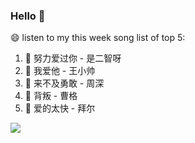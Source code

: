 

### Hello 👋

😄 listen to my this week song list of top 5:

1. 🎵 努力爱过你 - 是二智呀
2. 🎵 我爱他 - 王小帅
3. 🎵 来不及勇敢 - 周深
4. 🎵 背叛 - 曹格
5. 🎵 爱的太快 - 拜尔

<img align="left"  src="https://github-readme-stats.vercel.app/api?username=370966584&show_icons=true&theme=radical" />